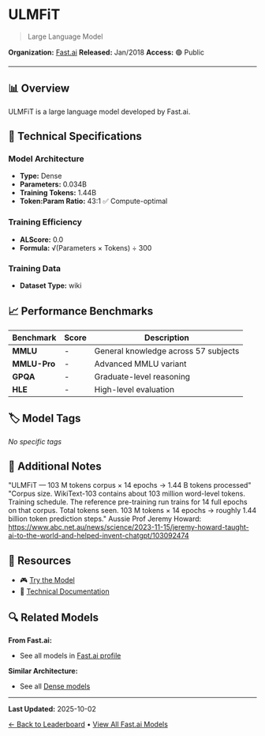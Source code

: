 # ULMFiT

> Large Language Model

**Organization:** [Fast.ai](../../labs/fastai.md)
**Released:** Jan/2018
**Access:** 🟢 Public

---

## 📊 Overview

ULMFiT is a large language model developed by Fast.ai.

## 🔧 Technical Specifications

### Model Architecture
- **Type:** Dense
- **Parameters:** 0.034B
- **Training Tokens:** 1.44B
- **Token:Param Ratio:** 43:1 ✅ Compute-optimal

### Training Efficiency
- **ALScore:** 0.0
- **Formula:** √(Parameters × Tokens) ÷ 300

### Training Data
- **Dataset Type:** wiki

## 📈 Performance Benchmarks

| Benchmark | Score | Description |
|-----------|-------|-------------|
| **MMLU** | - | General knowledge across 57 subjects |
| **MMLU-Pro** | - | Advanced MMLU variant |
| **GPQA** | - | Graduate-level reasoning |
| **HLE** | - | High-level evaluation |

## 🏷️ Model Tags

_No specific tags_

## 📝 Additional Notes

"ULMFiT — 103 M tokens corpus × 14 epochs → 1.44 B tokens processed" "Corpus size. WikiText-103 contains about 103 million word-level tokens. Training schedule. The reference pre-training run trains for 14 full epochs on that corpus. Total tokens seen. 103 M tokens × 14 epochs → roughly 1.44 billion token prediction steps." Aussie Prof Jeremy Howard: https://www.abc.net.au/news/science/2023-11-15/jeremy-howard-taught-ai-to-the-world-and-helped-invent-chatgpt/103092474

## 🔗 Resources

- 🎮 [Try the Model](https://docs.fast.ai/tutorial.text.html)
- 📄 [Technical Documentation](https://arxiv.org/abs/1801.06146)

## 🔍 Related Models

**From Fast.ai:**
- See all models in [Fast.ai profile](../../labs/fastai.md)

**Similar Architecture:**
- See all [Dense models](../../architectures/dense.md)

---

**Last Updated:** 2025-10-02

[← Back to Leaderboard](../../README.md) • [View All Fast.ai Models](../../labs/fastai.md)
